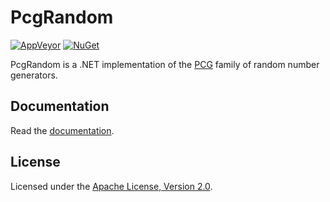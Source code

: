 # PcgRandom

[![AppVeyor](https://img.shields.io/appveyor/ci/BradleyGrainger/pcgrandom.svg)](https://ci.appveyor.com/project/BradleyGrainger/pcgrandom)
[![NuGet](https://img.shields.io/nuget/v/PcgRandom.svg)](https://www.nuget.org/packages/PcgRandom)

PcgRandom is a .NET implementation of the [PCG](http://www.pcg-random.org/) family of
random number generators.

## Documentation

Read the [documentation](docs/index.md).

## License

Licensed under the [Apache License, Version 2.0](http://www.apache.org/licenses/LICENSE-2.0).
